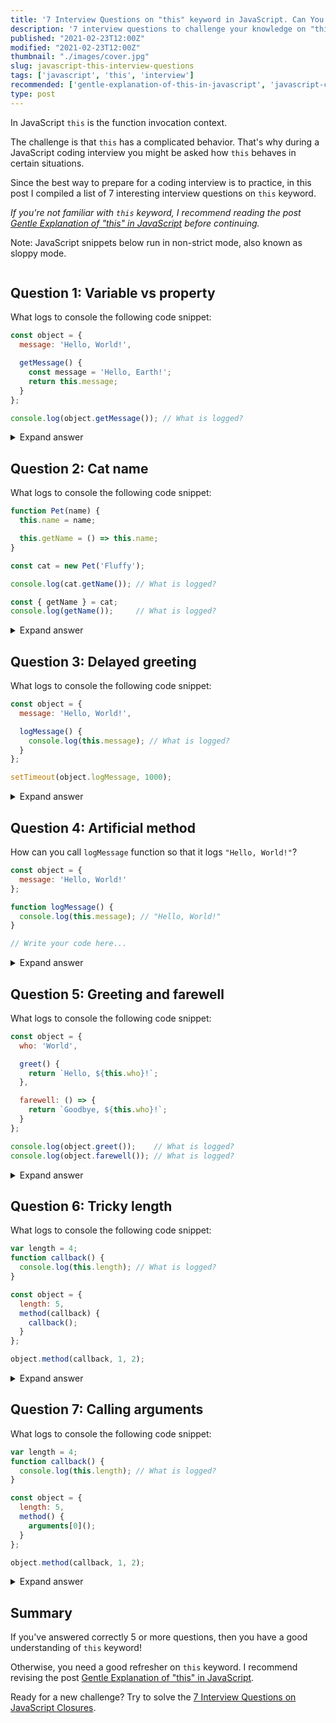 ```yaml
---
title: '7 Interview Questions on "this" keyword in JavaScript. Can You Answer Them?'
description: '7 interview questions to challenge your knowledge on "this" keyword in JavaScript.'
published: "2021-02-23T12:00Z"
modified: "2021-02-23T12:00Z"
thumbnail: "./images/cover.jpg"
slug: javascript-this-interview-questions
tags: ['javascript', 'this', 'interview']
recommended: ['gentle-explanation-of-this-in-javascript', 'javascript-closures-interview-questions']
type: post
---
```


In JavaScript `this` is the function invocation context. 

The challenge is that `this` has a complicated behavior. That's why during a JavaScript coding interview you might be asked how `this` behaves in certain situations.  

Since the best way to prepare for a coding interview is to practice, in this post I compiled a list of 7 interesting interview questions on `this` keyword.  

*If you're not familiar with `this` keyword, I recommend reading the post [Gentle Explanation of "this" in JavaScript](/gentle-explanation-of-this-in-javascript/) before continuing.*  

Note: JavaScript snippets below run in non-strict mode, also known as sloppy mode.  

```toc
```

## Question 1: Variable vs property

What logs to console the following code snippet:

```javascript
const object = {
  message: 'Hello, World!',

  getMessage() {
    const message = 'Hello, Earth!';
    return this.message;
  }
};

console.log(object.getMessage()); // What is logged?
```

<details>
  <summary>Expand answer</summary>

`'Hello, World!'` is logged to console. [Try the demo.](https://jsfiddle.net/dmitri_pavlutin/cmhv85g9/)

`object.getMessage()` is a method invocation, that's why `this` inside the method equals `object`.  

There's also a variable declaration `const message = 'Hello, Earth!'` inside the method. The variable doesn't influence anyhow the value of `this.message`.  
</details>

## Question 2: Cat name

What logs to console the following code snippet:

```javascript
function Pet(name) {
  this.name = name;

  this.getName = () => this.name;
}

const cat = new Pet('Fluffy');

console.log(cat.getName()); // What is logged?

const { getName } = cat;
console.log(getName());     // What is logged?
```

<details>
  <summary>Expand answer</summary>

`'Fluffy'` and `'Fluffy'` are logged to console. [Try the demo.](https://jsfiddle.net/dmitri_pavlutin/k7em3bho/) 

When a function is invoked as a constructor `new Pet('Fluffy')`, [*this* inside the constructor function](/gentle-explanation-of-this-in-javascript/#41-this-in-a-constructor-invocation) equals the constructed object. 

`this.name = name` expression inside `Pet` constructor creates `name` property on the constructed object.  

`this.getName = () => this.name` creates a method `getName` on the constructed object. And since the arrow function is used, [*this* inside the arrow function](/gentle-explanation-of-this-in-javascript/#71-this-in-arrow-function) equals to `this` of the outer scope &mdash; the constructor function `Pet`.  

Invoking `cat.getName()`, as well as `getName()`, returns the expression `this.name` that evaluates to `'Fluffy'`.  

</details>

## Question 3: Delayed greeting

What logs to console the following code snippet:

```javascript
const object = {
  message: 'Hello, World!',

  logMessage() {
    console.log(this.message); // What is logged?
  }
};

setTimeout(object.logMessage, 1000);
```

<details>
  <summary>Expand answer</summary>

After a delay of 1 second, `undefined` is logged to console. [Try the demo.](https://jsfiddle.net/dmitri_pavlutin/ducwj3e8/) 

While `setTimeout()` function uses the `object.logMessage` as a callback, still, it inovkes `object.logMessage` as a regular function, rather than a method.  

And during a [regular function invocation *this* equals the global object](/gentle-explanation-of-this-in-javascript/#21-this-in-a-function-invocation), which is `window` in the case of the browser environment.  

That's why `console.log(this.message)` inside `logMessage` method logs `window.message`, which is `undefined`.  

*Side challenge: how can you fix this code so that `'Hello, World!'` is logged to console? Write your solution in a comment below!*

</details>

## Question 4: Artificial method

How can you call `logMessage` function so that it logs `"Hello, World!"`?

```javascript
const object = {
  message: 'Hello, World!'
};

function logMessage() {
  console.log(this.message); // "Hello, World!"
}

// Write your code here...
```

<details>
  <summary>Expand answer</summary>

  There are at least 3 ways how to call `logMessage()` as a method on the `object`. Any of them is considered a correct answer: 

```javascript
const object = {
  message: 'Hello, World!'
};

function logMessage() {
  console.log(this.message); // logs 'Hello, World!'
}

// Using func.call() method
logMessage.call(object);

// Using func.apply() method
logMessage.apply(object);

// Creating a bound function
const boundLogMessage = logMessage.bind(object);
boundLogMessage();
```

[Try the demo.](https://jsfiddle.net/dmitri_pavlutin/0oubpzje/)

</details>

## Question 5: Greeting and farewell

What logs to console the following code snippet:

```javascript
const object = {
  who: 'World',

  greet() {
    return `Hello, ${this.who}!`;
  },

  farewell: () => {
    return `Goodbye, ${this.who}!`;
  }
};

console.log(object.greet());    // What is logged?
console.log(object.farewell()); // What is logged?
```

<details>
  <summary>Expand answer</summary>

`'Hello, World!'` and `'Goodbye, undefined!'` are logged to console. [Try the demo.](https://jsfiddle.net/dmitri_pavlutin/o4gsLyfe/) 

When calling `object.greet()`, inside the method `greet()` `this` value equals `object` because `greet` is a regular function. Thus `object.greet()` returns `'Hello, World!'`.  

But `farewell()` is an arrow function, so [*this* value inside of an arrow function](/gentle-explanation-of-this-in-javascript/#71-this-in-arrow-function) *always* equals `this` of the outer scope. 

The outer scope of `farewell()` is the global scope, where `this` is the global object. Thus `object.farewell()` actually returns `'Goodbye, ${window.who}!'`, which evaluates to `'Goodbye, undefined!'`.  

</details>

## Question 6: Tricky length

What logs to console the following code snippet:

```javascript
var length = 4;
function callback() {
  console.log(this.length); // What is logged?
}

const object = {
  length: 5,
  method(callback) {
    callback();
  }
};

object.method(callback, 1, 2);
```

<details>
  <summary>Expand answer</summary>

`4` is logged to console. [Try the demo.](https://jsfiddle.net/dmitri_pavlutin/Lr618c3s/)

`callback()` is called using regular function invocation inside `method()`. Since [*this* value during a regular function invocation] equals the global object, `this.length` is evaluated as `window.length` inside `callbac()` function.   

The first statement `var length = 4`, being in the outermost scope, creates a property `length` on the global object: `window.length` becomes `4`.  

Finally inside the `callback()` function `this.length` evaluates as `window.length` &mdash; `4` being logged to console.  

</details>

## Question 7: Calling arguments

What logs to console the following code snippet:

```javascript
var length = 4;
function callback() {
  console.log(this.length); // What is logged?
}

const object = {
  length: 5,
  method() {
    arguments[0]();
  }
};

object.method(callback, 1, 2);
```

<details>
  <summary>Expand answer</summary>

`3` is logged to console. [Try the demo.](https://jsfiddle.net/dmitri_pavlutin/ucat9ymL/1/)

`obj.method(callback, 1, 2)` is invoked with 3 arguments: `callback`, `1` and `2`. As result the `arguments` special variable inside `method()` is an array-like object of the following structure:

```javascript
{
  0: callback,
  1: 1, 
  2: 2, 
  length: 3 
}
```

Because `arguments[0]()` is a method invocation of `callback` on `arguments` object, `this` inside the `callback` equals `arguments`. As result `this.length` inside `callback()` is same as `arguments.length` &mdash; which is `3`.  

</details>

## Summary

If you've answered correctly 5 or more questions, then you have a good understanding of `this` keyword! 

Otherwise, you need a good refresher on `this` keyword. I recommend revising the post [Gentle Explanation of "this" in JavaScript](/gentle-explanation-of-this-in-javascript/).  

Ready for a new challenge? Try to solve the [7 Interview Questions on JavaScript Closures](/javascript-closures-interview-questions/).  